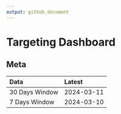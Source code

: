 ```yaml
---
output: github_document
---
```


# Targeting Dashboard



## Meta


|Data           |Latest     |
|:--------------|:----------|
|30 Days Window |2024-03-11 |
|7 Days Window  |2024-03-10 |
